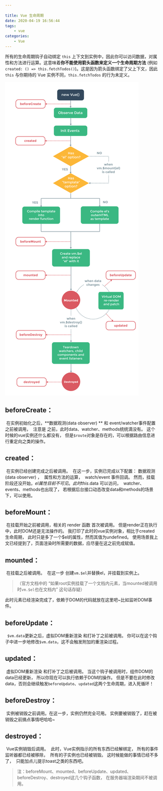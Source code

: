 ```yaml
---

title: Vue 生命周期
date: 2020-04-19 16:56:44
tags:
	- vue
categories:
	- Vue
---
```


所有的生命周期钩子自动绑定 `this` 上下文到实例中，因此你可以访问数据，对属性和方法进行运算。这意味着**你不能使用箭头函数来定义一个生命周期方法** (例如 `created: () => this.fetchTodos()`)。这是因为箭头函数绑定了父上下文，因此 `this` 与你期待的 Vue 实例不同，`this.fetchTodos` 的行为未定义。

<!-- more -->

![](../../../images/vue_life.png)

## beforeCreate：

​    在实例初始化之后，**数据观测(data observer) ** 和 event/watcher事件配置 之前被调用，
​    注意是 之前，此时data、watcher、methods统统滴没有。
​    这个时候的vue实例还什么都没有，
​    但是`$route`对象是存在的，可以根据路由信息进行重定向之类的操作。

## created：

​    在实例已经创建完成之后被调用。
​    在这一步，实例已完成以下配置：
​        数据观测(data observer) ，
​        属性和方法的运算， 
​        watch/event 事件回调。
​    然而，挂载阶段还没开始，$el属性目前不可见。
​    此时 this.$data 可以访问，
​    watcher、events、methods也出现了，
​    若根据后台接口动态改变data和methods的场景下，可以使用。

## beforeMount：

​    在挂载开始之前被调用，相关的 render 函数 首次被调用。
​    但是render正在执行中，此时DOM还是无法操作的。
​    我打印了此时的vue实例对象，相比于created生命周期，
​    此时只是多了一个$el的属性，然而其值为undefined。
​    使用场景我上文已经提到了，页面渲染时所需要的数据，应尽量在这之前完成赋值。

## mounted：

​    在挂载之后被调用。
​    在这一步 创建`vm.$el`并替换el，并挂载到实例上。

> （官方文档中的 “如果root实例挂载了一个文档内元素，当mounted被调用时`vm.$el`也在文档内” 这句话存疑）

​	 此时元素已经渲染完成了，依赖于DOM的代码就放在这里吧~比如监听DOM事件。

## beforeUpdate：

   ` $vm.data`更新之后，虚拟DOM重新渲染 和打补丁之前被调用。
    你可以在这个钩子中进一步地修改`$vm.data`，这不会触发附加的重渲染过程。

## updated：

​    虚拟DOM重新渲染 和打补丁之后被调用。
​    当这个钩子被调用时，组件DOM的data已经更新，
​    所以你现在可以执行依赖于DOM的操作。
​    但是不要在此时修改data，否则会继续触发`beforeUpdate`、`updated`这两个生命周期，进入死循环！

## beforeDestroy：

​    实例被销毁之前调用。在这一步，实例仍然完全可用。
​    实例要被销毁了，赶在被销毁之前搞点事情吧哈哈~

## destroyed：

​    Vue实例销毁后调用。
​    此时，Vue实例指示的所有东西已经解绑定，
​    所有的事件监听器都已经被移除，
​    所有的子实例也已经被销毁。
​    这时候能做的事情已经不多了，
​    只能加点儿提示toast之类的东西吧。

> 注：beforeMount、mounted、beforeUpdate、updated、beforeDestroy、destroyed这几个钩子函数，
> 在服务器端渲染期间不被调用。